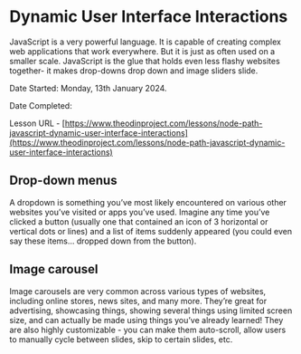 # Dynamic User Interface Interactions

JavaScript is a very powerful language. It is capable of creating complex web applications that work everywhere. But it is just as often used on a smaller scale. JavaScript is the glue that holds even less flashy websites together- it makes drop-downs drop down and image sliders slide.

Date Started: Monday, 13th January 2024.

Date Completed: 

Lesson URL - [https://www.theodinproject.com/lessons/node-path-javascript-dynamic-user-interface-interactions](https://www.theodinproject.com/lessons/node-path-javascript-dynamic-user-interface-interactions)

## Drop-down menus

A dropdown is something you’ve most likely encountered on various other websites you’ve visited or apps you’ve used. Imagine any time you’ve clicked a button (usually one that contained an icon of 3 horizontal or vertical dots or lines) and a list of items suddenly appeared (you could even say these items… dropped down from the button).

## Image carousel

Image carousels are very common across various types of websites, including online stores, news sites, and many more. They’re great for advertising, showcasing things, showing several things using limited screen size, and can actually be made using things you’ve already learned! They are also highly customizable - you can make them auto-scroll, allow users to manually cycle between slides, skip to certain slides, etc.
